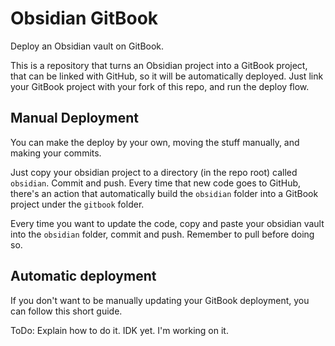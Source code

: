 # Obsidian GitBook
Deploy an Obsidian vault on GitBook.

This is a repository that turns an Obsidian project into a GitBook project, that can be linked with GitHub, so it will be automatically deployed. Just link your GitBook project with your fork of this repo, and run the deploy flow.

## Manual Deployment
You can make the deploy by your own, moving the stuff manually, and making your commits.

Just copy your obsidian project to a directory (in the repo root) called `obsidian`. Commit and push. Every time that new code goes to GitHub, there's an action that automatically build the `obsidian` folder into a GitBook project under the `gitbook` folder.

Every time you want to update the code, copy and paste your obsidian vault into the `obsidian` folder, commit and push. Remember to pull before doing so.

## Automatic deployment
If you don't want to be manually updating your GitBook deployment, you can follow this short guide.

ToDo: Explain how to do it. IDK yet. I'm working on it.




